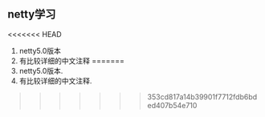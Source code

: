 ## netty学习

<<<<<<< HEAD
1. netty5.0版本
2. 有比较详细的中文注释
=======
1. netty5.0版本.
2. 有比较详细的中文注释.
>>>>>>> 353cd817a14b39901f7712fdb6bded407b54e710
